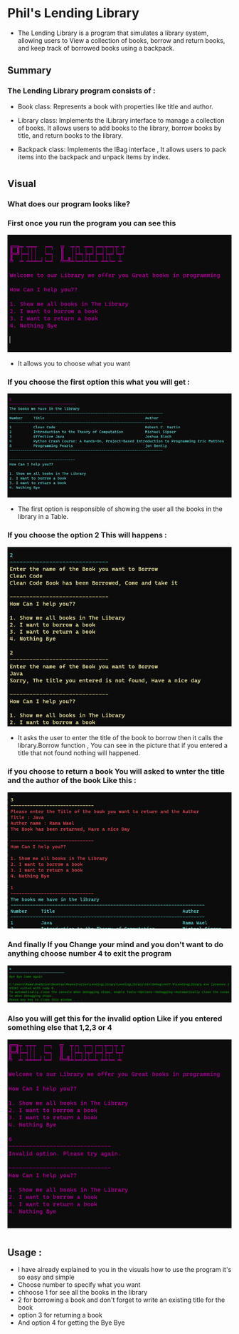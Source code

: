 # Phil's Lending Library
+ The Lending Library is a program that simulates a library system, allowing users to View a collection of books, borrow and return books, and keep track of borrowed books using a backpack.

## Summary
### The Lending Library program consists of :

+ Book class: Represents a book with properties like title and author.

+ Library class: Implements the ILibrary interface to manage a collection of books. It allows users to add books to the library, borrow books by title, and return books to the library.

+ Backpack<T> class: Implements the IBag<T> interface , It allows users to pack items into the backpack and unpack items by index.

#
## Visual
### What does our program looks like? 
### First once you run the program you can see this

![First](./Assest/First.png)

+ It allows you to choose what you want 
### If you choose the first option this what you will get :    
![First option](./Assest/option1.png)

+ The first option is responsible of showing the user all the books in the library in a Table.

### If you choose the option 2 This will happens :
![Second option ](./Assest/option2.png)     
+ It asks the user to enter the title of the book to borrow then it calls the library.Borrow function , You can see in the picture that if you entered a title that not found nothing will happened.
  
### if you choose to return a book You will asked to wnter the title and the author of the book Like this :  

![Third option ](./Assest/option3.png)    

### And finally If you Change your mind and you don't want to do anything choose number 4 to exit the program
![Exit](./Assest/option4.png)    

### Also you will get this for the invalid option Like if you entered something else that 1,2,3 or 4      

![invalid](./Assest/InvalidOption.png)

#
## Usage :
+ I have already explained to you in the visuals how to use the program it's so easy and simple 
+ Choose number to specify what you want 
+ chhoose 1 for see all the books in the library
+ 2 for borrowing a book and don't forget to write an existing title for the book 
+ option 3 for returning a book 
+ And option 4 for getting the Bye Bye 

